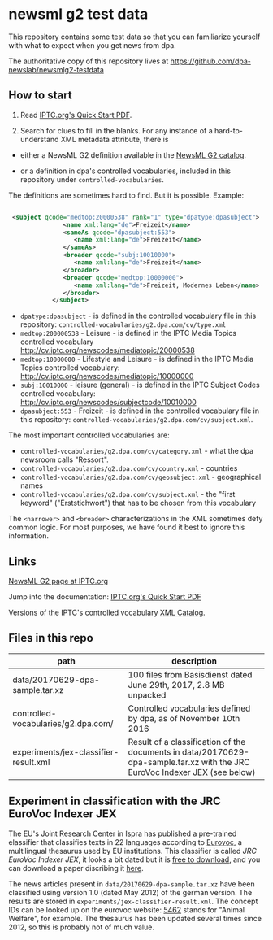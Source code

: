 # newsml g2 test data

This repository contains some test data so that you can familiarize yourself with
what to expect when you get news from dpa.

The authoritative copy of this repository lives at https://github.com/dpa-newslab/newsmlg2-testdata


## How to start

1. Read [IPTC.org's Quick Start PDF](https://www.iptc.org/std/NewsML-G2/latest/QuickStart-NewsML-G2-ItemBasics). 

2. Search for clues to fill in the blanks. For any instance of a hard-to-understand XML metadata attribute, there is 

 - either a NewsML G2 definition available in the [NewsML G2 catalog](https://www.iptc.org/std/catalog/). 

 - or a definition in dpa's controlled vocabularies, included in this repository under `controlled-vocabularies`.


The definitions are sometimes hard to find. But it is possible. Example:

```xml

 <subject qcode="medtop:20000538" rank="1" type="dpatype:dpasubject">
               <name xml:lang="de">Freizeit</name>
               <sameAs qcode="dpasubject:553">
                  <name xml:lang="de">Freizeit</name>
               </sameAs>
               <broader qcode="subj:10010000">
                  <name xml:lang="de">Freizeit</name>
               </broader>
               <broader qcode="medtop:10000000">
                  <name xml:lang="de">Freizeit, Modernes Leben</name>
               </broader>
            </subject>
```

- `dpatype:dpasubject` - is defined in the controlled vocabulary file in this repository: `controlled-vocabularies/g2.dpa.com/cv/type.xml`
- `medtop:200000538` - Leisure - is defined in the IPTC Media Topics controlled vocabulary http://cv.iptc.org/newscodes/mediatopic/20000538
- `medtop:10000000` - Lifestyle and Leisure - is defined in the IPTC Media Topics controlled vocabulary: http://cv.iptc.org/newscodes/mediatopic/10000000
- `subj:10010000` - leisure (general) - is defined in the IPTC Subject Codes controlled vocabulary: http://cv.iptc.org/newscodes/subjectcode/10010000
- `dpasubject:553`  - Freizeit - is defined in the controlled vocabulary file in this repository: `controlled-vocabularies/g2.dpa.com/cv/subject.xml`.


The most important controlled vocabularies are:

  - `controlled-vocabularies/g2.dpa.com/cv/category.xml` - what the dpa newsroom calls "Ressort".
  - `controlled-vocabularies/g2.dpa.com/cv/country.xml` - countries
  - `controlled-vocabularies/g2.dpa.com/cv/geosubject.xml` - geographical names
  - `controlled-vocabularies/g2.dpa.com/cv/subject.xml` - the "first keyword" ("Erststichwort") that has to be chosen from this vocabulary


The `<narrower>` and `<broader>` characterizations in the XML sometimes defy common logic. For most purposes, we have found it best to ignore this information. 


## Links


[NewsML G2 page at IPTC.org](https://iptc.org/standards/newsml-g2/)


Jump into the documentation: [IPTC.org's Quick Start PDF](https://www.iptc.org/std/NewsML-G2/latest/QuickStart-NewsML-G2-ItemBasics)

Versions of the IPTC's controlled vocabulary [XML Catalog](https://www.iptc.org/std/catalog/).

## Files in this repo

| path | description|
| ----- | ----------|
| data/20170629-dpa-sample.tar.xz | 100 files from Basisdienst dated June 29th, 2017, 2.8 MB unpacked |
| controlled-vocabularies/g2.dpa.com/ | Controlled vocabularies defined by dpa, as of November 10th 2016 |
| experiments/jex-classifier-result.xml | Result of a classification of the documents in data/20170629-dpa-sample.tar.xz with the JRC EuroVoc Indexer JEX (see below) | 


## Experiment in classification with the JRC EuroVoc Indexer JEX

The EU's Joint Research Center in Ispra has published a pre-trained elassifier that classifies texts in 22 languages according to [Eurovoc](http://eurovoc.europa.eu), a multilingual thesaurus used by EU institutions. This classifier is called *JRC EuroVoc Indexer JEX*, it looks a bit dated but it is [free to download](https://ec.europa.eu/jrc/en/language-technologies/jrc-eurovoc-indexer), and you can download a paper discribing it [here](https://ec.europa.eu/jrc/sites/jrcsh/files/2012_LREC-JEX_Steinberger-et-al.pdf). 

The news articles present in `data/20170629-dpa-sample.tar.xz` have been classified using version 1.0 (dated May 2012) of the german version. The results are stored in `experiments/jex-classifier-result.xml`. The concept IDs can be looked up on the eurovoc website: [5462](http://eurovoc.europa.eu/drupal/?q=request&view=pt&termuri=http://eurovoc.europa.eu/219244&language=en) stands for "Animal Welfare", for example. The thesaurus has been updated several times since 2012, so this is probably not of much value.   



